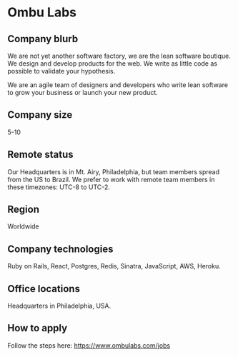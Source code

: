 # Ombu Labs

## Company blurb

We are not yet another software factory, we are the lean software boutique.
We design and develop products for the web. We write as little code as possible
to validate your hypothesis.

We are an agile team of designers and developers who write lean software to grow
your business or launch your new product.

## Company size

5-10

## Remote status

Our Headquarters is in Mt. Airy, Philadelphia, but team members
spread from the US to Brazil. We prefer to work with remote team members in
these timezones: UTC-8 to UTC-2.

## Region

Worldwide

## Company technologies

Ruby on Rails, React, Postgres, Redis, Sinatra, JavaScript, AWS, Heroku.

## Office locations

Headquarters in Philadelphia, USA.

## How to apply

Follow the steps here: https://www.ombulabs.com/jobs
